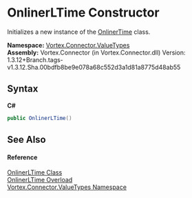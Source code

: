 # OnlinerLTime Constructor 
 

Initializes a new instance of the <a href="T_Vortex_Connector_ValueTypes_OnlinerTime.md">OnlinerTime</a> class.

**Namespace:**&nbsp;<a href="N_Vortex_Connector_ValueTypes.md">Vortex.Connector.ValueTypes</a><br />**Assembly:**&nbsp;Vortex.Connector (in Vortex.Connector.dll) Version: 1.3.12+Branch.tags-v1.3.12.Sha.00bdfb8be9e078a68c552d3a1d81a8775d48ab55

## Syntax

**C#**<br />
``` C#
public OnlinerLTime()
```


## See Also


#### Reference
<a href="T_Vortex_Connector_ValueTypes_OnlinerLTime.md">OnlinerLTime Class</a><br /><a href="Overload_Vortex_Connector_ValueTypes_OnlinerLTime__ctor.md">OnlinerLTime Overload</a><br /><a href="N_Vortex_Connector_ValueTypes.md">Vortex.Connector.ValueTypes Namespace</a><br />